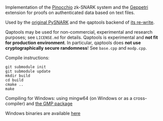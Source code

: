 Implementation of the [Pinocchio](https://eprint.iacr.org/2013/279) zk-SNARK system and the [Geppetri](https://eprint.iacr.org/2017/013) extension for proofs on authenticated data based on text files.

Used by the [original PySNARK](https://github.com/Charterhouse/pysnark) and the qaptools backend of [its re-write](https://github.com/meilof/pysnark).

Qaptools may be used for non-commercial, experimental and research purposes; see `LICENSE.md` for details. Qaptools is experimental and **not fit for production environment**. In particular, qaptools does **not use cryptographically secure randomness**! See `base.cpp` and `modp.cpp`.

Compile instructions:

```
git submodule init
git submodule update
mkdir build
cd build
cmake ..
make
```

Compiling for Windows: using mingw64 (on Windows or as a cross-compiler) and [the GMP package](https://packages.msys2.org/package/mingw-w64-x86_64-gmp?repo=mingw64)

Windows binaries are available [here](https://github.com/Charterhouse/qaptools/releases/download/0.1.1/qaptools-win64-0.1.1.zip)

